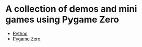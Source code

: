 # A collection of demos and mini games using Pygame Zero

- [Python](https://www.python.org/) 
- [Pygame Zero](https://pygame-zero.readthedocs.io/)

